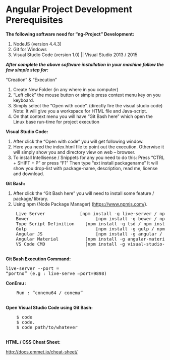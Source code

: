 # Angular Project Development Prerequisites

<b>The following software need for “ng-Project” Development:</b>

  1. NodeJS (version 4.4.3)
  2. Git for Windows
  3. Visual Studio Code (version 1.0) || Visual Studio 2013 / 2015

<b><i>After complete the above software installation in your machine follow the few simple step for:</i></b>

“Creation” & “Execution”

  1. Create New Folder (in any where in you computer)
  2. “Left click” the mouse button or simple press context menu key on you keyboard.
  3. Simply select the “Open with code”. (directly fire the visual studio code) Note: It will give you a workspace for HTML file and Java-script.
  4. On that context menu you will have “Git Bash here” which open the Linux base run-time for project execution

<b>Visual Studio Code:</b>

  1. After click the “Open with code” you will get following window.
  2. Here you need the index.html file to point out the execution. Otherwise it will simply show you and directory view on web – browser.
  3. To install Intellisense / Snippets for any you need to do this:
    Press “CTRL + SHIFT + P” or press “F1”
    Then type  “ext install packagename” 
    It will show you drop-list with package-name, description, read me, license  and download.
    
<b>Git Bash:</b>
  1. After click the “Git Bash here” you will need to install some feature / package/ library.
  2. Using npm (Node Package Manager) (https://www.npmjs.com/).
      <pre>
      Live Server             [npm install -g live-server / npm install live-server]
      Bower 			            [npm install -g bower / npm install bower]
      Type Script Definition 	[npm install -g tsd / npm install tsd]
      Gulp				            [npm install -g gulp / npm install gulp]
      Angular JS        			[npm install -g angular / npm install angular]
      Angular Material	    	[npm install -g angular-material / npm install angular-material]
      VS Code CMD         		[npm install -g visual-studio-code-cli]
      </pre>
      
<b>Git Bash Execution Command: </b>
    <pre>live-server --port = “portno”  (e.g : live-serve –port=9898)</pre>

<b>ConEmu : </b>
  <pre>
    Run : “conemu64 / conemu” 
  </pre>

<b>Open Visual Studio Code using Git Bash:</b>
  <pre>
    $ code
    $ code.
    $ code path/to/whatever
  </pre>


<b>HTML / CSS Cheat Sheet:</b>

http://docs.emmet.io/cheat-sheet/
